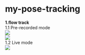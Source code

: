 # my-pose-tracking
**1.flow track**<br/>
1.1 Pre-recorded mode<br/>
![](flow-track/GIF/output_v0.gif)<br/>
![](flow-track/GIF/output_v1.gif)<br/>
1.2 Live mode<br/>
![](flow-track/GIF/live_output.gif)<br/>
